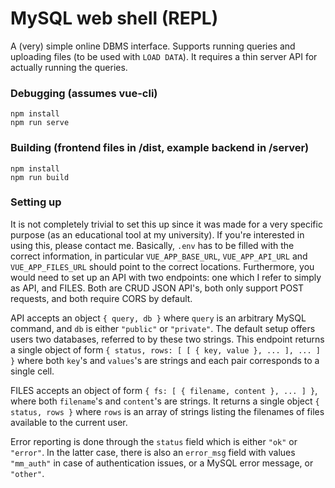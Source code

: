 # MySQL web shell (REPL)

A (very) simple online DBMS interface. 
Supports running queries and uploading files (to be used with `LOAD DATA`). 
It requires a thin server API for actually running the queries.

### Debugging (assumes vue-cli)
```
npm install
npm run serve
```

### Building (frontend files in /dist, example backend in /server)
```
npm install
npm run build
```

### Setting up
It is not completely trivial to set this up since it was made for a very specific purpose (as an educational tool at my university). If you're interested in using this, please contact me. Basically, `.env` has to be filled with the correct information, in particular `VUE_APP_BASE_URL`, `VUE_APP_API_URL` and `VUE_APP_FILES_URL` should point to the correct locations. Furthermore, you would need to set up an API with two endpoints: one which I refer to simply as API, and FILES. Both are CRUD JSON API's, both only support POST requests, and both require CORS by default. 

API accepts an object `{ query, db }` where `query` is an arbitrary MySQL command, and `db` is either `"public"` or `"private"`. The default setup offers users two databases, referred to by these two strings. This endpoint returns a single object of form `{ status, rows: [ [ { key, value }, ... ], ... ] }` where both `key`'s and `values`'s are strings and each pair corresponds to a single cell.

FILES accepts an object of form `{ fs: [ { filename, content }, ... ] }`, where both `filename`'s and `content`'s are strings. It returns a single object `{ status, rows }` where `rows` is an array of strings listing the filenames of files available to the current user. 

Error reporting is done through the `status` field which is either `"ok"` or `"error"`. In the latter case, there is also an `error_msg` field with values `"mm_auth"` in case of authentication issues, or a MySQL error message, or `"other"`.
